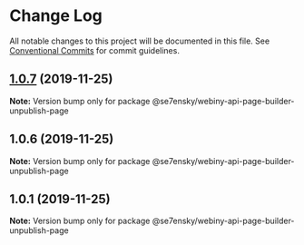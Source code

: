 # Change Log

All notable changes to this project will be documented in this file.
See [Conventional Commits](https://conventionalcommits.org) for commit guidelines.

## [1.0.7](https://github.com/SE7ENSKY/se7ensky-webiny-plugins/compare/@se7ensky/webiny-api-page-builder-unpublish-page@1.0.6...@se7ensky/webiny-api-page-builder-unpublish-page@1.0.7) (2019-11-25)

**Note:** Version bump only for package @se7ensky/webiny-api-page-builder-unpublish-page





## 1.0.6 (2019-11-25)

**Note:** Version bump only for package @se7ensky/webiny-api-page-builder-unpublish-page





## 1.0.1 (2019-11-25)

**Note:** Version bump only for package @se7ensky/webiny-api-page-builder-unpublish-page
